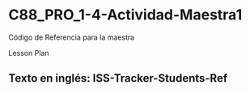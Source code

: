 # C88_PRO_1-4-Actividad-Maestra1
Código de Referencia para la maestra

Lesson Plan
## Texto en inglés: ISS-Tracker-Students-Ref
